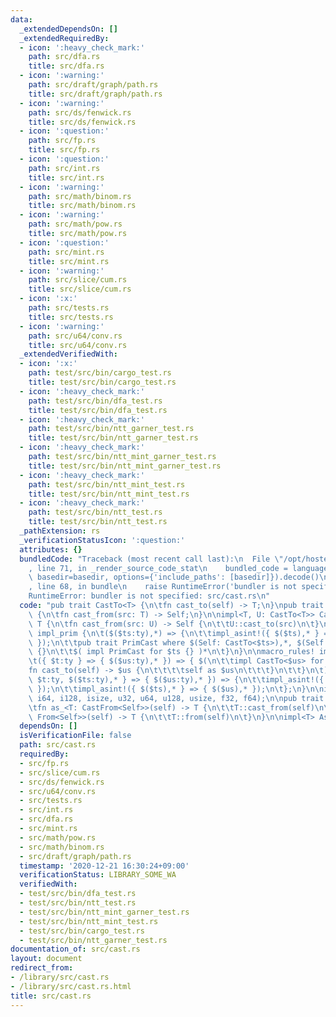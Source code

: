 ```yaml
---
data:
  _extendedDependsOn: []
  _extendedRequiredBy:
  - icon: ':heavy_check_mark:'
    path: src/dfa.rs
    title: src/dfa.rs
  - icon: ':warning:'
    path: src/draft/graph/path.rs
    title: src/draft/graph/path.rs
  - icon: ':warning:'
    path: src/ds/fenwick.rs
    title: src/ds/fenwick.rs
  - icon: ':question:'
    path: src/fp.rs
    title: src/fp.rs
  - icon: ':question:'
    path: src/int.rs
    title: src/int.rs
  - icon: ':warning:'
    path: src/math/binom.rs
    title: src/math/binom.rs
  - icon: ':warning:'
    path: src/math/pow.rs
    title: src/math/pow.rs
  - icon: ':question:'
    path: src/mint.rs
    title: src/mint.rs
  - icon: ':warning:'
    path: src/slice/cum.rs
    title: src/slice/cum.rs
  - icon: ':x:'
    path: src/tests.rs
    title: src/tests.rs
  - icon: ':warning:'
    path: src/u64/conv.rs
    title: src/u64/conv.rs
  _extendedVerifiedWith:
  - icon: ':x:'
    path: test/src/bin/cargo_test.rs
    title: test/src/bin/cargo_test.rs
  - icon: ':heavy_check_mark:'
    path: test/src/bin/dfa_test.rs
    title: test/src/bin/dfa_test.rs
  - icon: ':heavy_check_mark:'
    path: test/src/bin/ntt_garner_test.rs
    title: test/src/bin/ntt_garner_test.rs
  - icon: ':heavy_check_mark:'
    path: test/src/bin/ntt_mint_garner_test.rs
    title: test/src/bin/ntt_mint_garner_test.rs
  - icon: ':heavy_check_mark:'
    path: test/src/bin/ntt_mint_test.rs
    title: test/src/bin/ntt_mint_test.rs
  - icon: ':heavy_check_mark:'
    path: test/src/bin/ntt_test.rs
    title: test/src/bin/ntt_test.rs
  _pathExtension: rs
  _verificationStatusIcon: ':question:'
  attributes: {}
  bundledCode: "Traceback (most recent call last):\n  File \"/opt/hostedtoolcache/Python/3.9.1/x64/lib/python3.9/site-packages/onlinejudge_verify/documentation/build.py\"\
    , line 71, in _render_source_code_stat\n    bundled_code = language.bundle(stat.path,\
    \ basedir=basedir, options={'include_paths': [basedir]}).decode()\n  File \"/opt/hostedtoolcache/Python/3.9.1/x64/lib/python3.9/site-packages/onlinejudge_verify/languages/user_defined.py\"\
    , line 68, in bundle\n    raise RuntimeError('bundler is not specified: {}'.format(path.as_posix()))\n\
    RuntimeError: bundler is not specified: src/cast.rs\n"
  code: "pub trait CastTo<T> {\n\tfn cast_to(self) -> T;\n}\npub trait CastFrom<T>\
    \ {\n\tfn cast_from(src: T) -> Self;\n}\n\nimpl<T, U: CastTo<T>> CastFrom<U> for\
    \ T {\n\tfn cast_from(src: U) -> Self {\n\t\tU::cast_to(src)\n\t}\n}\n\nmacro_rules!\
    \ impl_prim {\n\t($($ts:ty),*) => {\n\t\timpl_asint!({ $($ts),* } => { $($ts),*\
    \ });\n\t\tpub trait PrimCast where $(Self: CastTo<$ts>),*, $(Self: CastFrom<$ts>),*\
    \ {}\n\t\t$( impl PrimCast for $ts {} )*\n\t}\n}\n\nmacro_rules! impl_asint {\n\
    \t({ $t:ty } => { $($us:ty),* }) => { $(\n\t\timpl CastTo<$us> for $t {\n\t\t\t\
    fn cast_to(self) -> $us {\n\t\t\t\tself as $us\n\t\t\t}\n\t\t}\n\t)* };\n\t({\
    \ $t:ty, $($ts:ty),* } => { $($us:ty),* }) => {\n\t\timpl_asint!({ $t } => { $($us),*\
    \ });\n\t\timpl_asint!({ $($ts),* } => { $($us),* });\n\t};\n}\n\nimpl_prim!(i32,\
    \ i64, i128, isize, u32, u64, u128, usize, f32, f64);\n\npub trait As: Sized {\n\
    \tfn as_<T: CastFrom<Self>>(self) -> T {\n\t\tT::cast_from(self)\n\t}\n\tfn into_<T:\
    \ From<Self>>(self) -> T {\n\t\tT::from(self)\n\t}\n}\n\nimpl<T> As for T {}\n"
  dependsOn: []
  isVerificationFile: false
  path: src/cast.rs
  requiredBy:
  - src/fp.rs
  - src/slice/cum.rs
  - src/ds/fenwick.rs
  - src/u64/conv.rs
  - src/tests.rs
  - src/int.rs
  - src/dfa.rs
  - src/mint.rs
  - src/math/pow.rs
  - src/math/binom.rs
  - src/draft/graph/path.rs
  timestamp: '2020-12-21 16:30:24+09:00'
  verificationStatus: LIBRARY_SOME_WA
  verifiedWith:
  - test/src/bin/dfa_test.rs
  - test/src/bin/ntt_test.rs
  - test/src/bin/ntt_mint_garner_test.rs
  - test/src/bin/ntt_mint_test.rs
  - test/src/bin/cargo_test.rs
  - test/src/bin/ntt_garner_test.rs
documentation_of: src/cast.rs
layout: document
redirect_from:
- /library/src/cast.rs
- /library/src/cast.rs.html
title: src/cast.rs
---
```

